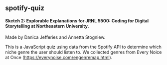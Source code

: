 ## spotify-quiz

#### Sketch 2: Explorable Explanations for JRNL 5500: Coding for Digital Storytelling at Northeastern University.

Made by Danica Jefferies and Annetta Stogniew.

This is a JavaScript quiz using data from the Spotify API to determine which niche genre the user should listen to. We collected genres from Every Noice at Once (https://everynoise.com/engenremap.html). 
